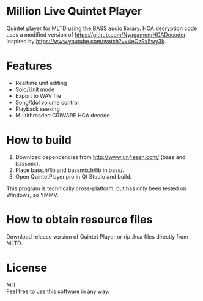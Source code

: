 # Million Live Quintet Player
Quintet player for MLTD using the BASS audio library. HCA decryption code uses a modified version of https://github.com/Nyagamon/HCADecoder. Inspired by https://www.youtube.com/watch?v=4eOz9x5wy3k.

# Features
  - Realtime unit editing
  - Solo/Unit mode
  - Export to WAV file
  - Song/Idol volume control
  - Playback seeking
  - Multithreaded CRIWARE HCA decode

# How to build
  1. Download dependencies from http://www.un4seen.com/ (bass and bassmix).
  2. Place bass.h/lib and bassmix.h/lib in bass/.
  3. Open QuintetPlayer.pro in Qt Studio and build.

This program is technically cross-platform, but has only been tested on Windows, so YMMV.

# How to obtain resource files
Download release version of Quintet Player or rip .hca files directly from MLTD.

# License
MIT<br>
Feel free to use this software in any way.
